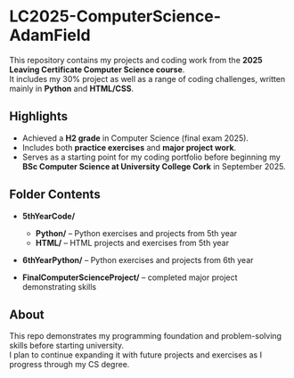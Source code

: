 # LC2025-ComputerScience-AdamField

This repository contains my projects and coding work from the **2025 Leaving Certificate Computer Science course**.  
It includes my 30% project as well as a range of coding challenges, written mainly in **Python** and **HTML/CSS**.  

## Highlights
- Achieved a **H2 grade** in Computer Science (final exam 2025).  
- Includes both **practice exercises** and **major project work**.  
- Serves as a starting point for my coding portfolio before beginning my **BSc Computer Science at University College Cork** in September 2025.  

## Folder Contents

- **5thYearCode/**
  - **Python/** – Python exercises and projects from 5th year  
  - **HTML/** – HTML projects and exercises from 5th year  

- **6thYearPython/** – Python exercises and projects from 6th year  
 
- **FinalComputerScienceProject/** – completed major project demonstrating skills  

## About
This repo demonstrates my programming foundation and problem-solving skills before starting university.  
I plan to continue expanding it with future projects and exercises as I progress through my CS degree.
